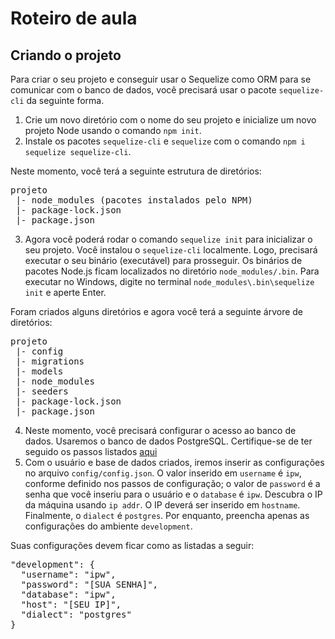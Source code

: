 # Roteiro de aula
## Criando o projeto
Para criar o seu projeto e conseguir usar o Sequelize como ORM para se comunicar com o banco de dados, você precisará usar o pacote `sequelize-cli` da seguinte forma.

1. Crie um novo diretório com o nome do seu projeto e inicialize um novo projeto Node usando o comando `npm init`.
2. Instale os pacotes `sequelize-cli` e `sequelize` com o comando `npm i sequelize sequelize-cli`.

Neste momento, você terá a seguinte estrutura de diretórios:
<pre>
projeto
 |- node_modules (pacotes instalados pelo NPM)
 |- package-lock.json
 |- package.json
</pre>

3. Agora você poderá rodar o comando `sequelize init` para inicializar o seu projeto. Você instalou o `sequelize-cli` localmente. Logo, precisará executar o seu binário (executável) para prosseguir. Os binários de pacotes Node.js ficam localizados no diretório `node_modules/.bin`. Para executar no Windows, digite no terminal `node_modules\.bin\sequelize init` e aperte Enter.

Foram criados alguns diretórios e agora você terá a seguinte árvore de diretórios:
<pre>
projeto
 |- config
 |- migrations
 |- models
 |- node_modules
 |- seeders
 |- package-lock.json
 |- package.json
</pre>

4. Neste momento, você precisará configurar o acesso ao banco de dados. Usaremos o banco de dados PostgreSQL. Certifique-se de ter seguido os passos listados [aqui](https://github.com/antoniojnr/ipw/blob/master/aulas/postgresql.md)
5. Com o usuário e base de dados criados, iremos inserir as configurações no arquivo `config/config.json`. O valor inserido em `username` é `ipw`, conforme definido nos passos de configuração; o valor de `password` é a senha que você inseriu para o usuário e o `database` é `ipw`. Descubra o IP da máquina usando `ip addr`. O IP deverá ser inserido em `hostname`. Finalmente, o `dialect` é `postgres`. Por enquanto, preencha apenas as configurações do ambiente `development`.

Suas configurações devem ficar como as listadas a seguir:
<pre>
"development": {
  "username": "ipw",
  "password": "[SUA SENHA]",
  "database": "ipw",
  "host": "[SEU IP]",
  "dialect": "postgres"
}
</pre>

